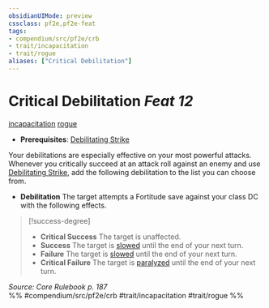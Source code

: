 ```yaml
---
obsidianUIMode: preview
cssclass: pf2e,pf2e-feat
tags:
- compendium/src/pf2e/crb
- trait/incapacitation
- trait/rogue
aliases: ["Critical Debilitation"]
---
```

# Critical Debilitation  *Feat 12*  
[incapacitation](incapacitation.md "Incapacitation Effect Trait")  [rogue](Reference/Rules/Traits/rogue.md "Rogue Class Trait")  

- **Prerequisites**: [Debilitating Strike](debilitating-strike.md)

Your debilitations are especially effective on your most powerful attacks. Whenever you critically succeed at an attack roll against an enemy and use [Debilitating Strike](debilitating-strike.md), add the following debilitation to the list you can choose from.

- **Debilitation** The target attempts a Fortitude save against your class DC with the following effects.

> [!success-degree] 
> - **Critical Success** The target is unaffected.
> - **Success** The target is [slowed](conditions.md#Slowed) until the end of your next turn.
> - **Failure** The target is [slowed](conditions.md#Slowed) until the end of your next turn.
> - **Critical Failure** The target is [paralyzed](conditions.md#Paralyzed) until the end of your next turn.

*Source: Core Rulebook p. 187*  
%% #compendium/src/pf2e/crb #trait/incapacitation #trait/rogue %%